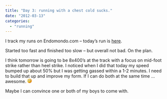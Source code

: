 ```yaml
---
title: "Day 3: running with a chest cold sucks."
date: "2012-03-13"
categories: 
  - "running"
---
```


I track my runs on Endomondo.com – today’s run is [here](http://www.endomondo.com/workouts/scUe-c0GP_U).

Started too fast and finished too slow – but overall not bad. On the plan.

I think tomorrow is going to be 8x400’s at the track with a focus on mid-foot strike rather than heel strike. I noticed when I did that today my speed bumped up about 50% but I was getting gassed within a 1-2 minutes. I need to build that up and improve my form. If I can do both at the same time … awesome. ![Smile](/images/archive/wlEmoticon-smile.webp)

Maybe I can convince one or both of my boys to come with.

